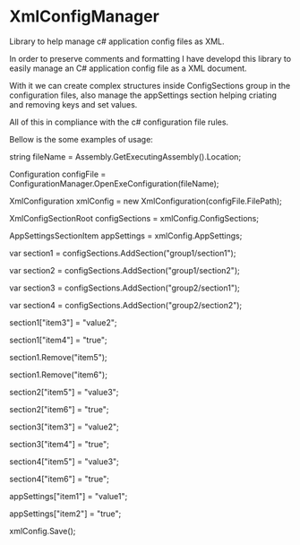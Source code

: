 # XmlConfigManager
Library to help manage c# application config files as XML.

In order to preserve comments and formatting I have developd this library to easily manage
an C# application config file as a XML document.

With it we can create complex structures inside ConfigSections group in the configuration files,
also manage the appSettings section helping criating and removing keys and set values.

All of this in compliance with the c# configuration file rules.

Bellow is the some examples of usage:

  string fileName = Assembly.GetExecutingAssembly().Location;

  Configuration configFile = ConfigurationManager.OpenExeConfiguration(fileName);

  XmlConfiguration xmlConfig = new XmlConfiguration(configFile.FilePath);

  XmlConfigSectionRoot configSections = xmlConfig.ConfigSections;
  
  AppSettingsSectionItem appSettings = xmlConfig.AppSettings;

  var section1 = configSections.AddSection("group1/section1");
  
  var section2 = configSections.AddSection("group1/section2");

  var section3 = configSections.AddSection("group2/section1");
  
  var section4 = configSections.AddSection("group2/section2");

  section1["item3"] = "value2";
  
  section1["item4"] = "true";

  section1.Remove("item5");
  
  section1.Remove("item6");

  section2["item5"] = "value3";
  
  section2["item6"] = "true";

  section3["item3"] = "value2";
  
  section3["item4"] = "true";

  section4["item5"] = "value3";
  
  section4["item6"] = "true";
  
  appSettings["item1"] = "value1";
  
  appSettings["item2"] = "true";
  
  xmlConfig.Save();

